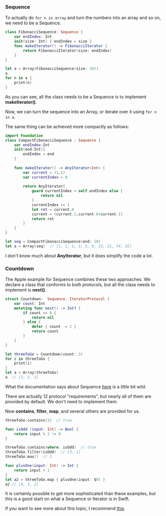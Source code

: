### Sequence

To actually do ``for n in array`` and turn the numbers into an array and so on, we need to be a Sequence.

```swift
class FibonacciSequence: Sequence {
    var endIndex: Int
    init(size: Int) { endIndex = size }
    func makeIterator() -> FibonacciIterator {
        return FibonacciIterator(size: endIndex)
    }
}

let a = Array(FibonacciSequence(size: 10))
a
for n in a { 
    print(n) 
}
```

As you can see, all the class needs to be a Sequence is to implement **makeIterator()**.  

Now, we can turn the sequence into an Array, or iterate over it using ``for n in a``.

The same thing can be achieved more compactly as follows:

```swift
import Foundation
class CompactFibonacciSequence : Sequence {
    var endIndex:Int
    init(end:Int){ 
        endIndex = end
    }
    
    func makeIterator() -> AnyIterator<Int> {
        var current = (1,1)
        var currentIndex = 0
        
        return AnyIterator{
            guard currentIndex < self.endIndex else {
                return nil
            }
            currentIndex += 1
            let ret = current.0
            current = (current.1,current.0+current.1)
            return ret
        }
    }
}

let seq = CompactFibonacciSequence(end: 10)
let a = Array(seq)  // [1, 1, 2, 3, 5, 8, 13, 21, 34, 55]
```

I don't know much about **AnyIterator**, but it does simplify the code a lot.

### Countdown

The Apple example for Sequence combines these two approaches.  We declare a class that conforms to both protocols, but all the class needs to implement is **next()**.

```swift
struct Countdown:  Sequence, IteratorProtocol {
    var count: Int
    mutating func next() -> Int? {
        if count == 0 {
            return nil
        } else {
            defer { count -= 1 }
            return count
        }
    }
}

let threeToGo = Countdown(count: 3)
for i in threeToGo {
    print(i)
}
let a = Array(threeToGo)
a  // [3, 2, 1]
```

What the documentation says about Sequence [here](https://developer.apple.com/reference/swift/sequence) is a little bit wild.

There are actually 12 protocol "requirements", but nearly all of them are provided by default.  We don't need to implement them.

Now **contains**, **filter**, **map**, and several others are provided for us.

```swift
threeToGo.contains(3)  // true

func isOdd (input: Int) -> Bool {
    return input % 2 != 0
}

threeToGo.contains(where: isOdd)  // true
threeToGo.filter(isOdd)  // [3, 1]
threeToGo.max()  // 3

func plusOne(input: Int) -> Int {
    return input + 1
}
let a2 = threeToGo.map { plusOne(input: $0) }
a2 // [4, 3, 2]
```

It is certainly possible to get more sophisticated than these examples, but this is a good start on what a Sequence or Iterator is in Swift.

If you want to see more about this topic, I recommend  [this](https://www.uraimo.com/2015/11/12/experimenting-with-swift-2-sequencetype-generatortype/).

